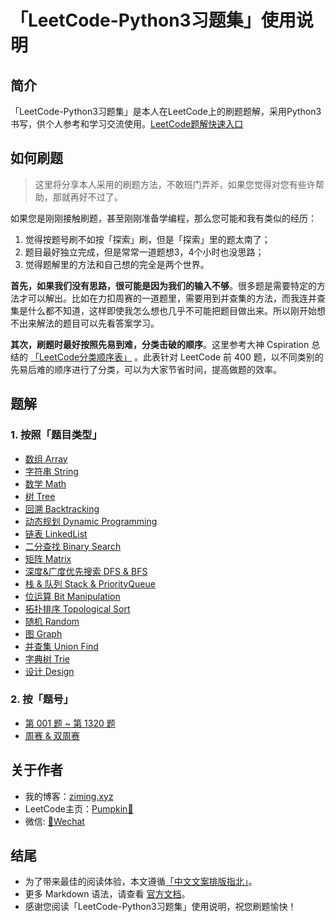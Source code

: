 # 「LeetCode-Python3习题集」使用说明
## 简介
「LeetCode-Python3习题集」是本人在LeetCode上的刷题题解，采用Python3书写，供个人参考和学习交流使用。[LeetCode题解快速入口](/src)
## 如何刷题
> 这里将分享本人采用的刷题方法，不敢班门弄斧，如果您觉得对您有些许帮助，那就再好不过了。

如果您是刚刚接触刷题，甚至刚刚准备学编程，那么您可能和我有类似的经历：
1. 觉得按题号刷不如按「探索」刷，但是「探索」里的题太南了；
2. 题目最好独立完成，但是常常一道题想3，4个小时也没思路；
3. 觉得题解里的方法和自己想的完全是两个世界。

**首先，如果我们没有思路，很可能是因为我们的输入不够**。很多题是需要特定的方法才可以解出。比如在力扣周赛的一道题里，需要用到并查集的方法，而我连并查集是什么都不知道，这样即使我怎么想也几乎不可能把题目做出来。所以刚开始想不出来解法的题目可以先看答案学习。

**其次，刷题时最好按照先易到难，分类击破的顺序**。这里参考大神 Cspiration 总结的 [「LeetCode分类顺序表」](https://cspiration.com/leetcodeClassification) 。此表针对 LeetCode 前 400 题，以不同类别的先易后难的顺序进行了分类，可以为大家节省时间，提高做题的效率。
## 题解
### 1. 按照「题目类型」
- [数组 Array](/src/Clarification/Array)
- [字符串 String](/src/Clarification/String)
- [数学 Math](/src/Clarification/Math)
- [树 Tree](/src/Clarification/Tree)
- [回溯 Backtracking](/src/Clarification/Backtracking)
- [动态规划 Dynamic Programming](/src/Clarification/Dynamic_Programming)
- [链表 LinkedList](/src/Clarification/LinkedList)
- [二分查找 Binary Search](/src/Clarification/Binary_Search)
- [矩阵 Matrix](/src/Clarification/Matrix)
- [深度&广度优先搜索 DFS & BFS](/src/Clarification/DFS_BFS)
- [栈 & 队列 Stack & PriorityQueue](/src/Clarification/Stack_PriorityQueue)
- [位运算 Bit Manipulation](/src/Clarification/Bit_Manipulation)
- [拓扑排序 Topological Sort](/src/Clarification/Topological_Sort)
- [随机 Random](/src/Clarification/Random)
- [图 Graph](/src/Clarification/Graph)
- [并查集 Union Find](/src/Clarification/Union_Find)
- [字典树 Trie](/src/Clarification/Trie)
- [设计 Design](/src/Clarification/Design)
### 2. 按「题号」
- [第 001 题 ~ 第 1320 题](/全部题解)
- [周赛 & 双周赛](周赛&双周赛)
## 关于作者
- 我的博客：[ziming.xyz](https://www.ziming.xyz/)
- LeetCode主页：[Pumpkin🎃](https://leetcode-cn.com/u/ml-zimingmeng/)
- 微信: [🔰Wechat](/me/wechat.png)
## 结尾
- 为了带来最佳的阅读体验，本文遵循[「中文文案排版指北」](https://github.com/mzlogin/chinese-copywriting-guidelines)。
- 更多 Markdown 语法，请查看 [官方文档](https://www.markdownguide.org/basic-syntax/)。
- 感谢您阅读「LeetCode-Python3习题集」使用说明，祝您刷题愉快！